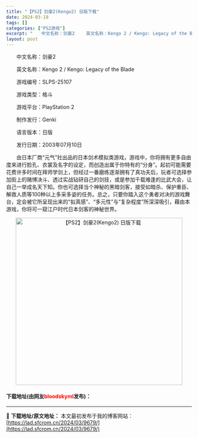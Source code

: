 ```yaml
---
title: "【PS2】剑豪2(Kengo2) 日版下载"
date: 2024-03-19
tags: []
categories: ["PS2游戏"]
excerpt: "　　中文名称：剑豪2 　　英文名称：Kengo 2 / Kengo: Legacy of the Blade 　　游戏编号：SLPS-25107 　　游戏类型：格斗 　　游戏平台：PlayStation 2 　　制作发行：Genki 　　语言版本：日版 　　发行日期：2003年07月10日 　　由日&hellip;"
layout: post
---
```


 <p>　　中文名称：剑豪2</p> <p>　　英文名称：Kengo 2 / Kengo: Legacy of the Blade</p> <p>　　游戏编号：SLPS-25107</p> <p>　　游戏类型：格斗</p> <p>　　游戏平台：PlayStation 2</p> <p>　　制作发行：Genki</p> <p>　　语言版本：日版</p> <p>　　发行日期：2003年07月10日</p> <p>　　由日本厂商&ldquo;元气&rdquo;社出品的日本剑术模拟类游戏，游戏中，你将拥有更多自由度来进行脸孔、衣裳及名字的设定，而创造出属于你特有的&ldquo;分身&rdquo;。起初可能需要花费许多时间在拜师学剑上，但经过一番磨练逐渐拥有了真功夫后，玩者可选择参加街上的赌博决斗、透过实战钻研自己的剑技，或是参加千载难逢的比武大会，让自己一举成名天下知。你也可选择当个神秘的黑暗剑客，接受如暗杀、保护重臣、解救人质等100种以上多采多姿的任务。总之，只要你踏入这个勇者对决的游戏舞台，定会被它所呈现出来的&ldquo;拟真感&rdquo;、&ldquo;多元性&rdquo;与&ldquo;复杂程度&rdquo;所深深吸引，藉由本游戏，你将可一窥江户时代日本剑客的神秘世界。</p> <p align="center"><img align="" border="0" src="https://lad.sfcrom.cn/wp-content/uploads/2024/03/20240319_65f998a8ee8ad.jpg" width="452" alt="【PS2】剑豪2(Kengo2) 日版下载" /></p> <p><h4>下载地址(由网友<font color="red">bloodskyml</font>发布)：</h4></p> 

---
📖 **下载地址/原文地址：** 本文最初发布于我的博客网站：[https://lad.sfcrom.cn/2024/03/9679/](https://lad.sfcrom.cn/2024/03/9679/)
